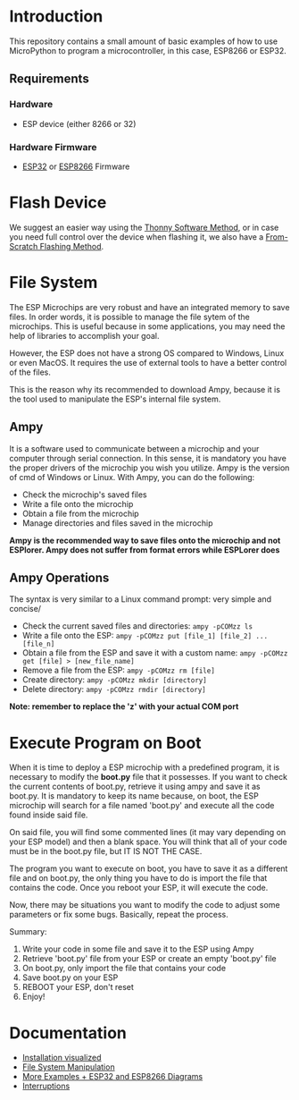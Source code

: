 # Introduction

This repository contains a small amount of basic examples of how to use MicroPython to program a microcontroller, in this case, ESP8266 or ESP32.

## Requirements

### Hardware
- ESP device (either 8266 or 32)

### Hardware Firmware
- [ESP32](https://micropython.org/download/?port=esp32) or [ESP8266](https://micropython.org/download/?port=esp8266) Firmware

# Flash Device
We suggest an easier way using the [Thonny Software Method](https://github.com/KevinHern/ESP-IoT-Intro/blob/main/docs/thony_flashing_method.md), or in case you need full control over the device when flashing it, we also have a [From-Scratch Flashing Method](https://github.com/KevinHern/ESP-IoT-Intro/blob/main/docs/flashing_from_scratch_method.md).

# File System
The ESP Microchips are very robust and have an integrated memory to save files.
In order words, it is possible to manage the file sytem of the microchips. This is useful because in some applications, you may need the help of libraries to accomplish your goal. 

However, the ESP does not have a strong OS compared to Windows, Linux or even MacOS. It requires the use of external tools to have a better control of the files.

This is the reason why its recommended to download Ampy, because it is the tool used to manipulate the ESP's internal file system.

## Ampy

It is a software used to communicate between a microchip and your computer through serial connection. In this sense, it is mandatory you have the proper drivers of the microchip you wish you utilize. 
Ampy is the version of cmd of Windows or Linux. With Ampy, you can do the following:
- Check the microchip's saved files
- Write a file onto the microchip
- Obtain a file from the microchip
- Manage directories and files saved in the microchip

**Ampy is the recommended way to save files onto the microchip and not ESPlorer. Ampy does not suffer from format errors while ESPLorer does**

## Ampy Operations

The syntax is very similar to a Linux command prompt: very simple and concise/

- Check the current saved files and directories:
`ampy -pCOMzz ls`
- Write a file onto the ESP:
`ampy -pCOMzz put [file_1] [file_2] ... [file_n]`
- Obtain a file from the ESP and save it with a custom name:
`ampy -pCOMzz get [file] > [new_file_name]`
- Remove a file from the ESP:
`ampy -pCOMzz rm [file]`
- Create directory:
`ampy -pCOMzz mkdir [directory]`
- Delete directory:
`ampy -pCOMzz rmdir [directory]`

**Note: remember to replace the 'z' with your actual COM port**

# Execute Program on Boot

When it is time to deploy a ESP microchip with a predefined program, it is necessary to modify the **boot.py** file that it possesses.
If you want to check the current contents of boot.py, retrieve it using ampy and save it as boot.py. It is mandatory to keep its name because, on boot, the ESP microchip will search for a file named 'boot.py' and execute all the code found inside said file.

On said file, you will find some commented lines (it may vary depending on your ESP model) and then a blank space.
You will think that all of your code must be in the boot.py file, but IT IS NOT THE CASE.

The program you want to execute on boot, you have to save it as a different file and on boot.py, the only thing you have to do is import the file that contains the code.
Once you reboot your ESP, it will execute the code.

Now, there may be situations you want to modify the code to adjust some parameters or fix some bugs. Basically, repeat the process.

Summary:
1. Write your code in some file and save it to the ESP using Ampy
2. Retrieve 'boot.py' file from your ESP or create an empty 'boot.py' file
3. On boot.py, only import the file that contains your code
4. Save boot.py on your ESP
5. REBOOT your ESP, don't reset
6. Enjoy!

# Documentation
- [Installation visualized](https://github.com/FunPythonEC/Python_para_MicroControladores/blob/master/Instalando_MicroPython.md)
- [File System Manipulation](https://github.com/FunPythonEC/Python_para_MicroControladores/blob/master/Sistema_de_archivos.md)
- [More Examples + ESP32 and ESP8266 Diagrams](https://github.com/FunPythonEC/Python_para_MicroControladores/blob/master/ejemplos.md)
- [Interruptions](https://randomnerdtutorials.com/micropython-interrupts-esp32-esp8266/)
